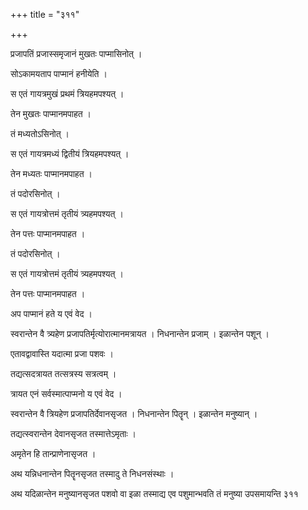 +++
title = "३११"

+++

 

प्रजापतिं प्रजास्समृजानं मुखतः पाप्मासिनोत् । 

सोऽकामयताप पाप्मानं हनीयेति । 

स एतं गायत्रमुखं प्रथमं त्रियहमपश्यत् । 

तेन मुखतः पाप्मानमपाहत । 

तं मध्यतोऽसिनोत् । 

स एतं गायत्रमध्यं द्वितीयं त्रियहमपश्यत् । 

तेन मध्यतः पाप्मानमपाहत । 

तं पदोरसिनोत् । 

स एतं गायत्रोत्तमं तृतीयं त्र्यहमपश्यत् । 

तेन पत्तः पाप्मानमपाहत । 

तं पदोरसिनोत् । 

स एतं गायत्रोत्तमं तृतीयं त्र्यहमपश्यत् । 

तेन पत्तः पाप्मानमपाहत । 

अप पाप्मानं हते य एवं वेद । 

स्वरान्तेन वै त्र्यहेण प्रजापतिर्मृत्योरात्मानमत्रायत । निधनान्तेन
प्रजाम् । इळान्तेन पशून् । 

एतावद्वावास्ति यदात्मा प्रजा पशवः । 

तद्यत्सदत्रायत तत्सत्रस्य सत्रत्वम् । 

त्रायत एनं सर्वस्मात्पाप्मनो य एवं वेद । 

स्वरान्तेन वै त्रियहेण प्रजापतिर्देवानसृजत । निधनान्तेन पितॄन् ।
इळान्तेन मनुष्यान् । 

तद्यत्स्वरान्तेन देवानसृजत तस्मात्तेऽमृताः । 

अमृतेन हि तान्प्राणेनासृजत । 

अथ यन्निधनान्तेन पितॄनसृजत तस्मादु ते निधनसंस्थाः । 

अथ यदिळान्तेन मनुष्यानसृजत पशवो वा इळा तस्माद्य एव पशुमान्भवति तं
मनुष्या उपसमायन्ति ३११
